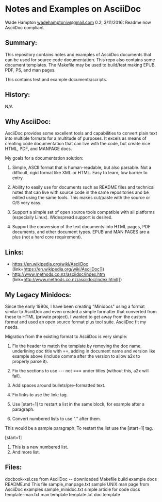 Notes and Examples on AsciiDoc
==============================
Wade Hampton <wadehamptoniv@gmail.com>
0.2, 3/11/2016: Readme now AsciiDoc compliant

Summary:
--------

This repository contains notes and examples of AsciiDoc documents
that can be used for source code documentation.  This repo 
also contains some document templates.  The Makefile may be 
used to build/test making EPUB, PDF, PS, and man pages.

This contains test and example documents/scripts.

History:
--------

  N/A

Why AsciiDoc:
-------------

AsciiDoc provides some excellent tools and capabilities to
convert plain text into multiple formats for a multitude of
purposes.  It excels as means of creating code documentation 
that can live with the code, but create nice HTML, PDF, and
MANPAGE docs.

My goals for a documentation solution:

1. Simple, ASCII format that is human-readable, but also parsable.
   Not a difficult, rigid format like XML or HTML.  Easy to 
   learn, low barrier to entry.

2. Ability to easily use for documents such as README files
   and technical notes that can live with source code in the
   same repositories and be edited using the same tools.
   This makes cut/paste with the source or O/S very easy.

3. Support a simple set of open source tools compatible with all 
   platforms (especially Linux).  Widespread support is desired.

4. Support the conversion of the text documents into HTML pages,
   PDF documents, and other document types.  EPUB and MAN PAGES
   are a plus (not a hard core requirement).

Links:
------

* https://en.wikipedia.org/wiki/AsciiDoc (link=https://en.wikipedia.org/wiki/AsciiDoc[])
* http://www.methods.co.nz/asciidoc/index.htm (link=http://www.methods.co.nz/asciidoc/index.html[])

My Legacy Minidocs:
-------------------

Since the early 1990s, I have been creating "Minidocs" using a 
format similar to AsciiDoc and even created a simple formatter 
that converted from these to HTML (private project).  I wanted 
to get away from the custom format and used an open source format 
plus tool suite.  AsciiDoc fit my needs.  

Migration from the existing format to AsciiDoc is very simple:

1.  Fix the header to match the template by removing the 
    doc name, underlining doc title with ==, adding in document
    name and version like example above (include comma after the
    version to allow a2x to properly parse it).

2.  Fix the sections to use --- not === under titles (without
    this, a2x will fail).

3.  Add spaces around bullets/pre-formatted text.  

4.  Fix links to use the link: tag.  

5.  Use [start=1] to restart a list in the same block, for
    example after a paragraph.

6.  Convert numbered lists to use "." after them.  

This would be a sample paragraph.  To restart the list use 
the [start=1] tag.

[start=1]
1.  This is a new numbered list.
2.  And more list.

Files:
------

  docbook-xsl.css     from AsciiDoc -- downloaded
  Makefile            build example docs
  README.md           This file
  sample_manpage.txt  sample UNIX man page from AsciiDoc examples
  sample_minidoc.txt  simple article for code docs 
  template-man.txt    man template
  template.txt        doc template

